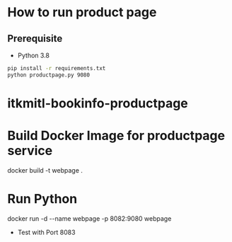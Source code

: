 # How to run product page

## Prerequisite

* Python 3.8

```bash
pip install -r requirements.txt
python productpage.py 9080
```
# itkmitl-bookinfo-productpage

# Build Docker Image for productpage service
docker build -t webpage .

# Run Python
docker run -d --name webpage -p 8082:9080 webpage

* Test with Port 8083